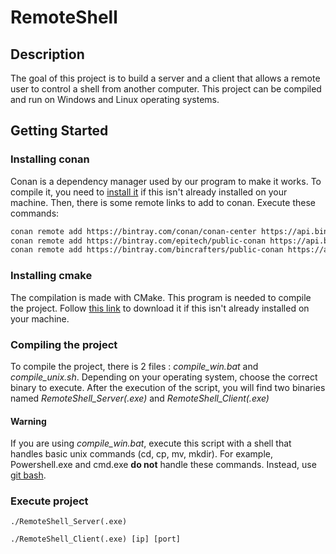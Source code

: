 # RemoteShell

## Description
The goal of this project is to build a server and a client that allows a remote user to control a shell from another computer.
This project can be compiled and run on Windows and Linux operating systems.

## Getting Started

### Installing conan
Conan is a dependency manager used by our program to make it works. To compile it, you need to [install it](https://conan.io/downloads.html) if this isn't already installed on your machine. Then, there is some remote links to add to conan. Execute these commands: 
```bash
conan remote add https://bintray.com/conan/conan-center https://api.bintray.com/conan/conan/conan-center
conan remote add https://bintray.com/epitech/public-conan https://api.bintray.com/conan/epitech/public-conan
conan remote add https://bintray.com/bincrafters/public-conan https://api.bintray.com/conan/bincrafters/public-conan
```

### Installing cmake
The compilation is made with CMake. This program is needed to compile the project. Follow [this link](https://cmake.org/install/) to download it if this isn't already installed on your machine.

### Compiling the project

To compile the project, there is 2 files : _compile_win.bat_ and _compile_unix.sh_. Depending on your operating system, choose the correct binary to execute.
After the execution of the script, you will find two binaries named _RemoteShell_Server(.exe)_ and _RemoteShell_Client(.exe)_

#### Warning
If you are using _compile_win.bat_, execute this script with a shell that handles basic unix commands (cd, cp, mv, mkdir). 
For example, Powershell.exe and cmd.exe **do not** handle these commands. Instead, use [git bash](https://git-scm.com/downloads).

### Execute project
```
./RemoteShell_Server(.exe)
```

```
./RemoteShell_Client(.exe) [ip] [port]
```
